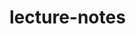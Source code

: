 # lecture-notes
<Take notes while the teacher is speaking.>
<Read the notes before next class.>
<Do the assignments before the dead line.>

